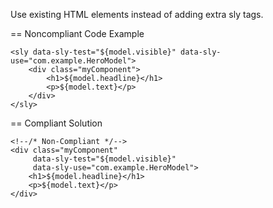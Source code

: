 Use existing HTML elements instead of adding extra sly tags.

== Noncompliant Code Example
```
<sly data-sly-test="${model.visible}" data-sly-use="com.example.HeroModel">
    <div class="myComponent">
        <h1>${model.headline}</h1>
        <p>${model.text}</p>
    </div>
</sly>
```

== Compliant Solution
```
<!--/* Non-Compliant */-->
<div class="myComponent"
     data-sly-test="${model.visible}"
     data-sly-use="com.example.HeroModel">
    <h1>${model.headline}</h1>
    <p>${model.text}</p>
</div>
```
